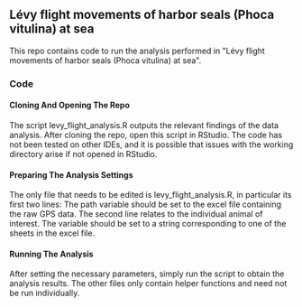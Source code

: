 ## Lévy flight movements of harbor seals (Phoca vitulina) at sea

This repo contains code to run the analysis performed in "Lévy flight movements of harbor seals (Phoca vitulina) at sea".

### Code

#### Cloning And Opening The Repo
The script levy_flight_analysis.R outputs the relevant findings of the data analysis. After cloning the repo, open this script in RStudio. The code has not been tested on other IDEs,
and it is possible that issues with the working directory arise if not opened in RStudio. 

#### Preparing The Analysis Settings
The only file that needs to be edited is levy_flight_analysis.R, in particular its first two lines: The path variable should be set to the excel file containing
the raw GPS data. The second line relates to the individual animal of interest. The variable should be set to a string corresponding to one of the sheets in the excel file.

#### Running The Analysis
After setting the necessary parameters, simply run the script to obtain the analysis results. The other files only contain helper functions and need not be run individually.
